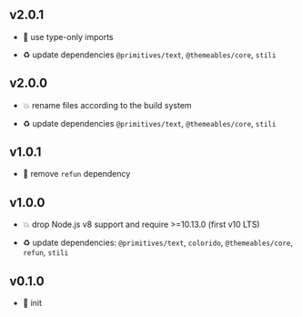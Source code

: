 ## v2.0.1

* 🐞 use type-only imports

* ♻️ update dependencies `@primitives/text`, `@themeables/core`, `stili`

## v2.0.0

* 💥 rename files according to the build system

* ♻️ update dependencies `@primitives/text`, `@themeables/core`, `stili`

## v1.0.1

* 🐞 remove `refun` dependency

## v1.0.0

* 💥 drop Node.js v8 support and require >=10.13.0 (first v10 LTS)

* ♻️ update dependencies: `@primitives/text`, `colorido`, `@themeables/core`, `refun`, `stili`

## v0.1.0

* 🐣 init
